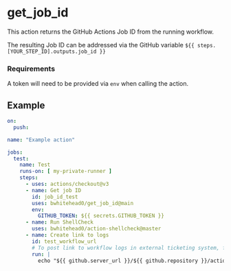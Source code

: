 # get_job_id

This action returns the GitHub Actions Job ID from the running workflow.

The resulting Job ID can be addressed via the GitHub variable `${{ steps.[YOUR_STEP_ID].outputs.job_id }}`

### Requirements

A token will need to be provided via `env` when calling the action.

## Example

```yaml
on:
  push:

name: "Example action"

jobs:
  test:
    name: Test
    runs-on: [ my-private-runner ]
    steps:
      - uses: actions/checkout@v3
      - name: Get job ID
        id: job_id_test
        uses: bwhitehead0/get_job_id@main
        env:
          GITHUB_TOKEN: ${{ secrets.GITHUB_TOKEN }}
      - name: Run ShellCheck
        uses: bwhitehead0/action-shellcheck@master
      - name: Create link to logs
        id: test_workflow_url
        # To post link to workflow logs in external ticketing system, for example
        run: |
          echo "${{ github.server_url }}/${{ github.repository }}/actions/runs/${{ github.run_id }}/job/${{ steps.job_id_test.outputs.job_id }}"
```
